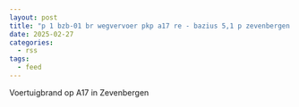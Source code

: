 ```yaml
---
layout: post
title: "p 1 bzb-01 br wegvervoer pkp a17 re - bazius 5,1 p zevenbergen 201133 201131"
date: 2025-02-27
categories: 
  - rss
tags: 
  - feed
---
```


Voertuigbrand op A17 in Zevenbergen
